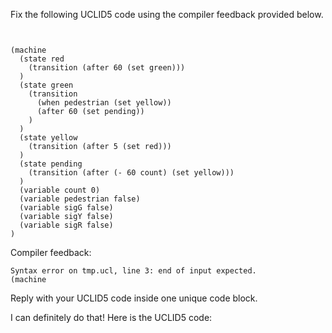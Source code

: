 
Fix the following UCLID5 code using the compiler feedback provided below.

```


(machine
  (state red
    (transition (after 60 (set green)))
  )
  (state green
    (transition 
      (when pedestrian (set yellow))
      (after 60 (set pending))
    )
  )
  (state yellow
    (transition (after 5 (set red)))
  )
  (state pending
    (transition (after (- 60 count) (set yellow)))
  )
  (variable count 0)
  (variable pedestrian false)
  (variable sigG false)
  (variable sigY false)
  (variable sigR false)
)
```

Compiler feedback:

```
Syntax error on tmp.ucl, line 3: end of input expected.
(machine

```
Reply with your UCLID5 code inside one unique code block.

I can definitely do that! Here is the UCLID5 code:
```

